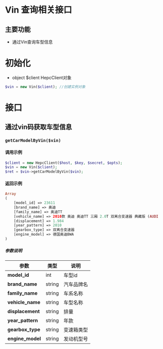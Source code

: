 # Vin 查询相关接口

## 主要功能

- 通过Vin查询车型信息

# 初始化

+ object  $client  HepcClient对象

```php
$vin = new Vin($client); //创建实例对象
```

# 接口

## 通过vin码获取车型信息

### `getCarModelByVin($vin)`

#### 调用示例

```php
$client = new HepcClient($host, $key, $secret, $opts);
$vin = new Vin($client);
$ret = $vin->getCarModelByVin($vin);
```

#### 返回示例
```php
Array
(
    [model_id] => 23611
    [brand_name] => 奥迪
    [family_name] => 奥迪TT
    [vehicle_name] => 2010款 奥迪 奥迪TT 三厢 2.0T 双离合变速器 典藏版 (AUDI TT 2.0TFSI COUPE)
    [displacement] => 1.984
    [year_pattern] => 2010
    [gearbox_type] => 双离合变速器
    [engine_model] => 德国奥迪BWA
)
```

##### 参数说明

参数 | 类型 | 说明
--- | --- | ---
**model_id** | int | 车型id
**brand_name** | string | 汽车品牌名
**family_name** | string | 车系名称
**vehicle_name** | string | 车型名称
**displacement** | string | 排量
**year_pattern** | string | 年款
**gearbox_type** | string | 变速箱类型
**engine_model** | string | 发动机型号


